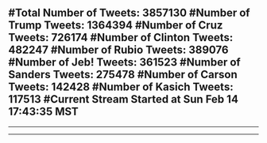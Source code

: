 #Total Number of Tweets: 3857130 
#Number of Trump Tweets: 1364394
#Number of Cruz Tweets: 726174
#Number of Clinton Tweets: 482247
#Number of Rubio Tweets: 389076
#Number of Jeb! Tweets: 361523
#Number of Sanders Tweets: 275478
#Number of Carson Tweets: 142428
#Number of Kasich Tweets: 117513
#Current Stream Started at Sun Feb 14 17:43:35 MST
---
---
---
